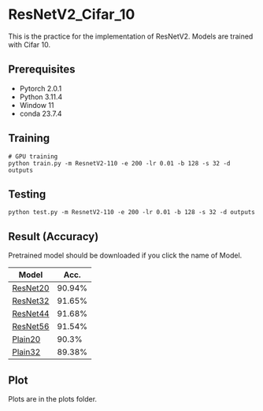 # ResNetV2_Cifar_10

This is the practice for the implementation of ResNetV2.  Models are trained with Cifar 10.

## Prerequisites
- Pytorch 2.0.1
- Python 3.11.4
- Window 11
- conda 23.7.4

## Training
```
# GPU training
python train.py -m ResnetV2-110 -e 200 -lr 0.01 -b 128 -s 32 -d outputs
```

## Testing
```
python test.py -m ResnetV2-110 -e 200 -lr 0.01 -b 128 -s 32 -d outputs
```

## Result (Accuracy)

Pretrained model should be downloaded if you click the name of Model.

| Model             | Acc.        |
| ----------------- | ----------- |
| [ResNet20]()          | 90.94%      |
| [ResNet32]()          | 91.65%      |
| [ResNet44]()         | 91.68%      |
| [ResNet56]()          | 91.54%      |
| [Plain20]()          | 90.3%      |
| [Plain32]()         | 89.38%      |

## Plot
Plots are in the plots folder.
